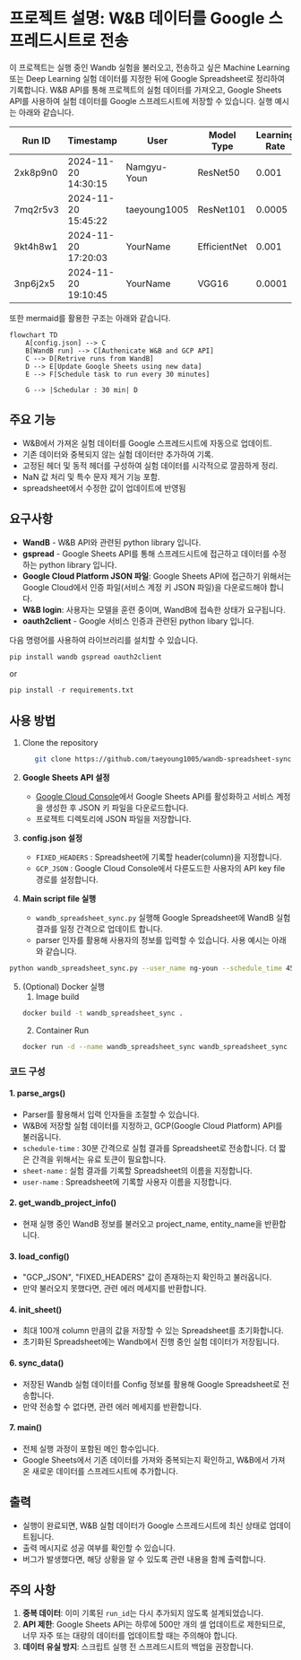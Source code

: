 # 프로젝트 설명: W&B 데이터를 Google 스프레드시트로 전송

이 프로젝트는 실행 중인 Wandb 실험을 불러오고, 전송하고 싶은 Machine Learning 또는 Deep Learning 실험 데이터를 지정한 뒤에 Google Spreadsheet로 정리하여 기록합니다. W&B API를 통해 프로젝트의 실험 데이터를 가져오고, Google Sheets API를 사용하여 실험 데이터를 Google 스프레드시트에 저장할 수 있습니다. 실행 예시는 아래와 같습니다.

| Run ID | Timestamp | User | Model Type | Learning Rate | Batch Size | Epochs | Training Loss | Validation Loss | Accuracy | GPU Memory |
|--------|-----------|------|------------|---------------|------------|---------|---------------|-----------------|-----------|------------|
| 2xk8p9n0 | 2024-11-20 14:30:15 | Namgyu-Youn | ResNet50 | 0.001 | 32 | 100 | 0.245 | 0.312 | 0.892 | 5.6GB |
| 7mq2r5v3 | 2024-11-20 15:45:22 | taeyoung1005 | ResNet101 | 0.0005 | 64 | 150 | 0.198 | 0.287 | 0.901 | 8.2GB |
| 9kt4h8w1 | 2024-11-20 17:20:03 | YourName | EfficientNet | 0.001 | 32 | 80 | 0.267 | 0.295 | 0.885 | 4.8GB |
| 3np6j2x5 | 2024-11-20 19:10:45 | YourName | VGG16 | 0.0001 | 16 | 120 | 0.312 | 0.358 | 0.878 | 6.4GB |

또한 mermaid를 활용한 구조는 아래와 같습니다.
```mermaid
flowchart TD
    A[config.json] --> C
    B[WandB run] --> C[Authenicate W&B and GCP API]
    C --> D[Retrive runs from WandB]
    D --> E[Update Google Sheets using new data]
    E --> F[Schedule task to run every 30 minutes]

    G --> |Schedular : 30 min| D
```

## 주요 기능
- W&B에서 가져온 실험 데이터를 Google 스프레드시트에 자동으로 업데이트.
- 기존 데이터와 중복되지 않는 실험 데이터만 추가하여 기록.
- 고정된 헤더 및 동적 헤더를 구성하여 실험 데이터를 시각적으로 깔끔하게 정리.
- NaN 값 처리 및 특수 문자 제거 기능 포함.
- spreadsheet에서 수정한 값이 업데이트에 반영됨


## 요구사항

- **WandB** - W&B API와 관련된 python library 입니다.
- **gspread** - Google Sheets API를 통해 스프레드시트에 접근하고 데이터를 수정하는 python library 입니다.
- **Google Cloud Platform JSON 파일**: Google Sheets API에 접근하기 위해서는 Google Cloud에서 인증 파일(서비스 계정 키 JSON 파일)을 다운로드해야 합니다.
- **W&B login**: 사용자는 모델을 훈련 중이며, WandB에 접속한 상태가 요구됩니다.
- **oauth2client** - Google 서비스 인증과 관련된 python libary 입니다.

다음 명령어를 사용하여 라이브러리를 설치할 수 있습니다.

```bash
pip install wandb gspread oauth2client
```
or
```python
pip install -r requirements.txt
```



## 사용 방법
1. Clone the repository
   ```bash
      git clone https://github.com/taeyoung1005/wandb-spreadsheet-sync.git
   ```

1. **Google Sheets API 설정**
   - [Google Cloud Console](https://console.cloud.google.com/)에서 Google Sheets API를 활성화하고 서비스 계정을 생성한 후 JSON 키 파일을 다운로드합니다.
   - 프로젝트 디렉토리에 JSON 파일을 저장합니다.

2. **config.json 설정**
   - `FIXED_HEADERS` : Spreadsheet에 기록할 header(column)을 지정합니다.
   - `GCP_JSON` : Google Cloud Console에서 다룬도드한 사용자의 API key file 경로를 설정합니다.

3. **Main script file 실행**
   - `wandb_spreadsheet_sync.py` 실행해 Google Spreadsheet에 WandB 실험 결과를 일정 간격으로 업데이트 합니다.
   - parser 인자를 활용해 사용자의 정보를 입력할 수 있습니다. 사용 예시는 아래와 같습니다.

```bash
python wandb_spreadsheet_sync.py --user_name ng-youn --schedule_time 45
```

5. (Optional) Docker 실행
   1. Image build
   ```bash
   docker build -t wandb_spreadsheet_sync .
   ```
   2. Container Run
   ```bash
   docker run -d --name wandb_spreadsheet_sync wandb_spreadsheet_sync
   ```

### 코드 구성
#### 1. **parse_args()**
   - Parser를 활용해서 입력 인자들을 조절할 수 있습니다.
   - W&B에 저장할 실험 데이터를 지정하고, GCP(Google Cloud Platform) API를 불러옵니다.
   - `schedule-time` : 30분 간격으로 실험 결과를 Spreadsheet로 전송합니다. 더 짧은 간격을 위해서는 유료 토큰이 필요합니다.
   - `sheet-name` : 실험 결과를 기록할 Spreadsheet의 이름을 지정합니다.
   - `user-name` : Spreadsheet에 기록할 사용자 이름을 지정합니다.

#### 2. **get_wandb_project_info()**
   - 현재 실행 중인 WandB 정보를 불러오고 project_name, entity_name을 반환합니다.

#### 3. **load_config()**
   - "GCP_JSON", "FIXED_HEADERS" 값이 존재하는지 확인하고 불러옵니다.
   - 만약 불러오지 못했다면, 관련 에러 메세지를 반환합니다.

#### 4. **init_sheet()**
   - 최대 100개 column 만큼의 값을 저장할 수 있는 Spreadsheet를 초기화합니다.
   - 초기화된 Spreadsheet에는 Wandb에서 진행 중인 실험 데이터가 저장됩니다.


#### 6. **sync_data()**
   - 저장된 Wandb 실험 데이터를 Config 정보를 활용해 Google Spreadsheet로 전송합니다.
   - 만약 전송할 수 없다면, 관련 에러 메세지를 반환합니다.

#### 7. **main()**
   - 전체 실행 과정이 포함된 메인 함수입니다.
   - Google Sheets에서 기존 데이터를 가져와 중복되는지 확인하고, W&B에서 가져온 새로운 데이터를 스프레드시트에 추가합니다.





## 출력
- 실행이 완료되면, W&B 실험 데이터가 Google 스프레드시트에 최신 상태로 업데이트됩니다.
- 출력 메시지로 성공 여부를 확인할 수 있습니다.
- 버그가 발생했다면, 해당 상황을 알 수 있도록 관련 내용을 함께 출력합니다.


## 주의 사항
1. **중복 데이터**: 이미 기록된 `run_id`는 다시 추가되지 않도록 설계되었습니다.
2. **API 제한**: Google Sheets API는 하루에 500만 개의 셀 업데이트로 제한되므로, 너무 자주 또는 대량의 데이터를 업데이트할 때는 주의해야 합니다.
3. **데이터 유실 방지**: 스크립트 실행 전 스프레드시트의 백업을 권장합니다.
